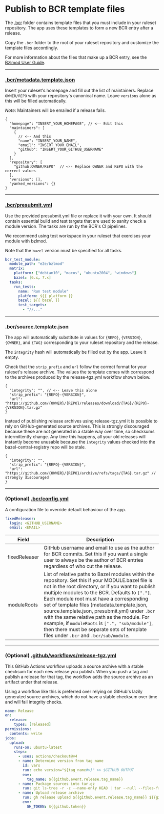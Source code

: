 # Publish to BCR template files

The [.bcr](.bcr) folder contains template files that you must include in your ruleset repository.
The app uses these templates to form a new BCR entry after a release.

Copy the `.bcr` folder to the root of your ruleset repository and customize the template files accordingly.

For more information about the files that make up a BCR entry, see the [Bzlmod User Guide](https://docs.bazel.build/versions/main/bzlmod.html).

---

### [.bcr/metadata.template.json](.bcr/metadata.template.json)

Insert your ruleset's homepage and fill out the list of maintainers. Replace `OWNER/REPO` with your repository's
canonical name. Leave `versions` alone as this will be filled automatically.

_Note_: Maintainers will be emailed if a release fails.

```jsonc
{
  "homepage": "INSERT_YOUR_HOMEPAGE", // <-- Edit this
  "maintainers": [
    {
      // <-- And this
      "name": "INSERT_YOUR_NAME",
      "email": "INSERT_YOUR_EMAIL",
      "github": "INSERT_YOUR_GITHUB_USERNAME"
    }
  ],
  "repository": [
    "github:OWNER/REPO"  // <-- Replace OWNER and REPO with the correct values
  ],
  "versions": [],
  "yanked_versions": {}
}
```

---

### [.bcr/presubmit.yml](.bcr/presubmit.yml)

Use the provided presubmit.yml file or replace it with your own. It should contain
essential build and test targets that are used to sanity check a module version.
The tasks are run by the BCR's CI pipelines.

We recommend using test workspace in your ruleset that exercises your module
with bzlmod.

Note that the `bazel` version must be specified for all tasks.

```yaml
bcr_test_module:
  module_path: "e2e/bzlmod"
  matrix:
    platform: ["debian10", "macos", "ubuntu2004", "windows"]
    bazel: [6.x, 7.x]
  tasks:
    run_tests:
      name: "Run test module"
      platform: ${{ platform }}
      bazel: ${{ bazel }}
      test_targets:
        - "//..."
```

---

### [.bcr/source.template.json](.bcr/source.template.json)

The app will automatically substitute in values for `{REPO}`, `{VERSION}`, `{OWNER}`, and `{TAG}`
corresponding to your ruleset repository and the release.

The `integrity` hash will automatically be filled out by the app. Leave it empty.

Check that the `strip_prefix` and `url` follow the correct format for your ruleset's release
archive. The values the template comes with correspond to the archives produced by the
release-tgz.yml workflow shown below.

```jsonc
{
  "integrity": "", // <-- Leave this alone
  "strip_prefix": "{REPO}-{VERSION}",
  "url": "https://github.com/{OWNER}/{REPO}/releases/download/{TAG}/{REPO}-{VERSION}.tar.gz"
}
```

Instead of publishing release archives using release-tgz.yml it is possible to rely on
GitHub-generated source archives. This is strongly discouraged because these are not generated in a
stable way over time, so checksums intermittently change. Any time this happens, all your old
releases will instantly become unusable because the `integrity` values checked into the
bazel-central-registry repo will be stale.

```jsonc
{
  "integrity": "",
  "strip_prefix": "{REPO}-{VERSION}",
  "url": "https://github.com/{OWNER}/{REPO}/archive/refs/tags/{TAG}.tar.gz" // strongly discouraged
}
```

---

### (Optional) [.bcr/config.yml](.bcr/config.yml)

A configuration file to override default behaviour of the app.

```yaml
fixedReleaser:
  login: <GITHUB_USERNAME>
  email: <EMAIL>
```

| Field         | Description                                                                                                                                                                  |
| ------------- | ---------------------------------------------------------------------------------------------------------------------------------------------------------------------------- |
| fixedReleaser | GitHub username and email to use as the author for BCR commits. Set this if you want a single user to always be the author of BCR entries regardless of who cut the release. |
| moduleRoots | List of relative paths to Bazel modules within the repository. Set this if your MODULE.bazel file is not in the root directory, or if you want to publish multiple modules to the BCR. Defaults to `["."]`. Each module root must have a corresponding set of template files (metadata.template.json, source.template.json, presubmit.yml) under `.bcr` with the same relative path as the module. For example, if `moduleRoots` is `[".", "sub/module"]`, then there must be separate sets of template files under `.bcr` and `.bcr/sub/module`.  |

---

### (Optional) [.github/workflows/release-tgz.yml](.github/workflows/release-tgz.yml)

This GitHub Actions workflow uploads a source archive with a stable checksum for each new release
you publish. When you push a tag and publish a release for that tag, the workflow adds the source
archive as an artifact under that release.

Using a workflow like this is preferred over relying on GitHub's lazily generated source archives,
which do not have a stable checksum over time and will fail integrity checks.

```yaml
name: Release
on:
  release:
    types: [released]
permissions:
  contents: write
jobs:
  upload:
    runs-on: ubuntu-latest
    steps:
      - uses: actions/checkout@v4
      - name: Determine version from tag name
        id: vars
        run: echo version="${tag_name#v}" >> $GITHUB_OUTPUT
        env:
          tag_name: ${{github.event.release.tag_name}}
      - name: Package sources into tar.gz
        run: git ls-tree -r -z --name-only HEAD | tar --null --files-from=- --transform="flags=r;s:^:${{github.event.repository.name}}-${{steps.vars.outputs.version}}/:" --sort=name --mtime=2030-01-01T00:00:00Z --owner=0 --group=0 --numeric-owner --create --gzip --file=${{github.event.repository.name}}-${{steps.vars.outputs.version}}.tar.gz
      - name: Upload release archive
        run: gh release upload ${{github.event.release.tag_name}} ${{github.event.repository.name}}-${{steps.vars.outputs.version}}.tar.gz
        env:
          GH_TOKEN: ${{github.token}}
```
